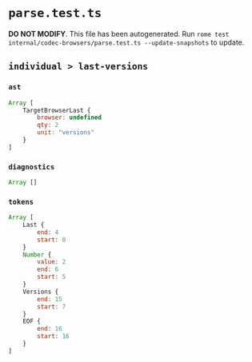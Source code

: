 # `parse.test.ts`

**DO NOT MODIFY**. This file has been autogenerated. Run `rome test internal/codec-browsers/parse.test.ts --update-snapshots` to update.

## `individual > last-versions`

### `ast`

```javascript
Array [
	TargetBrowserLast {
		browser: undefined
		qty: 2
		unit: "versions"
	}
]
```

### `diagnostics`

```javascript
Array []
```

### `tokens`

```javascript
Array [
	Last {
		end: 4
		start: 0
	}
	Number {
		value: 2
		end: 6
		start: 5
	}
	Versions {
		end: 15
		start: 7
	}
	EOF {
		end: 16
		start: 16
	}
]
```
